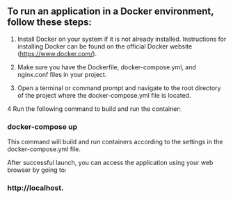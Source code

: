 ## To run an application in a Docker environment, follow these steps:

1. Install Docker on your system if it is not already installed. Instructions for installing Docker can be found on the official Docker website (https://www.docker.com/).

2. Make sure you have the Dockerfile, docker-compose.yml, and nginx.conf files in your project.

3. Open a terminal or command prompt and navigate to the root directory of the project where the docker-compose.yml file is located.

4 Run the following command to build and run the container:

### docker-compose up

This command will build and run containers according to the settings in the docker-compose.yml file.

After successful launch, you can access the application using your web browser by going to:
### http://localhost.
